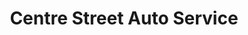 ---
title: "Centre Street Auto Service"
url: /calgary/centre-street-auto-service/
shop: car repair
---